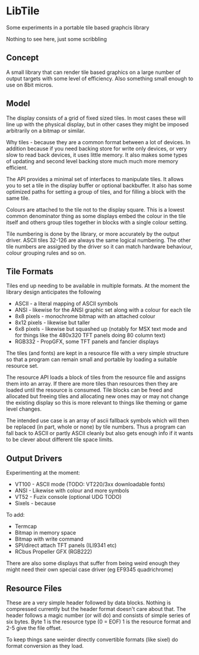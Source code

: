 # LibTile
Some experiments in a portable tile based graphcis library

Nothing to see here, just some scribbling

## Concept

A small library that can render tile based graphics on a large number of
output targets with some level of efficiency. Also something small enough
to use on 8bit micros.

## Model

The display consists of a grid of fixed sized tiles. In most cases these
will line up with the physical display, but in other cases they might be
imposed arbitrarily on a bitmap or similar.

Why tiles - because they are a common format between a lot of devices. In
addition because if you need backing store for write only devices, or very
slow to read back devices, it uses little memory. It also makes some types
of updating and second level backing store much much more memory efficient.

The API provides a minimal set of interfaces to manipulate tiles. It allows
you to set a tile in the display buffer or optional backbuffer. It also has
some optimized paths for setting a group of tiles, and for filling a block
with the same tile.

Colours are attached to the tile not to the display square. This is a lowest
common denominator thing as some displays embed the colour in the tile
itself and others group tiles together in blocks with a single colour
setting.

Tile numbering is done by the library, or more accurately by the output
driver. ASCII tiles 32-126 are always the same logical numbering. The other
tile numbers are assigned by the driver so it can match hardware behaviour,
colour grouping rules and so on.

## Tile Formats

Tiles end up needing to be available in multiple formats. At the moment the
library design anticipates the following

- ASCII - a literal mapping of ASCII symbols
- ANSI - likewise for the ANSI graphic set along with a colour for each tile
- 8x8 pixels - monochrome bitmap with an attached colour
- 8x12 pixels - likewise but taller
- 6x8 pixels - likewise but squashed up (notably for MSX text mode and for things like the 480x320 TFT panels doing 80 column text)
- RGB332 - PropGFX, some TFT panels and fancier displays

The tiles (and fonts) are kept in a resource file with a very simple
structure so that a program can remain small and portable by loading a
suitable resource set.

The resource API loads a block of tiles from the resource file and assigns
them into an array. If there are more tiles than resources then they are
loaded until the resource is consumed. Tile blocks can be freed and
allocated but freeing tiles and allocating new ones may or may not change
the existing display so this is more relevant to things like theming
or game level changes.

The intended use case is an array of ascii fallback symbols which will then
be replaced (in part, whole or none) by tile numbers. Thus a program can
fall back to ASCII or partly ASCII cleanly but also gets enough info if it
wants to be clever about different tile space limits.

## Output Drivers

Experimenting at the moment:
- VT100 - ASCII mode (TODO: VT220/3xx downloadable fonts)
- ANSI - Likewise with colour and more symbols
- VT52 - Fuzix console (optional UDG TODO)
- Sixels - because

To add:
- Termcap
- Bitmap in memory space
- Bitmap with write command
- SPI/direct attach TFT panels (ILI9341 etc)
- RCbus Propeller GFX (RGB222)

There are also some displays that suffer from being weird enough they might
need their own special case driver (eg EF9345 quadrichrome)

## Resource Files

These are a very simple header followed by data blocks. Nothing is
compressed currently but the header format doesn't care about that. The
header follows a magic number (or will do) and consists of simple series
of six bytes. Byte 1 is the resource type (0 = EOF) 1 is the resource format
and 2-5 give the file offset.

To keep things sane weirder directly convertible formats (like sixel) do
format conversion as they load.
